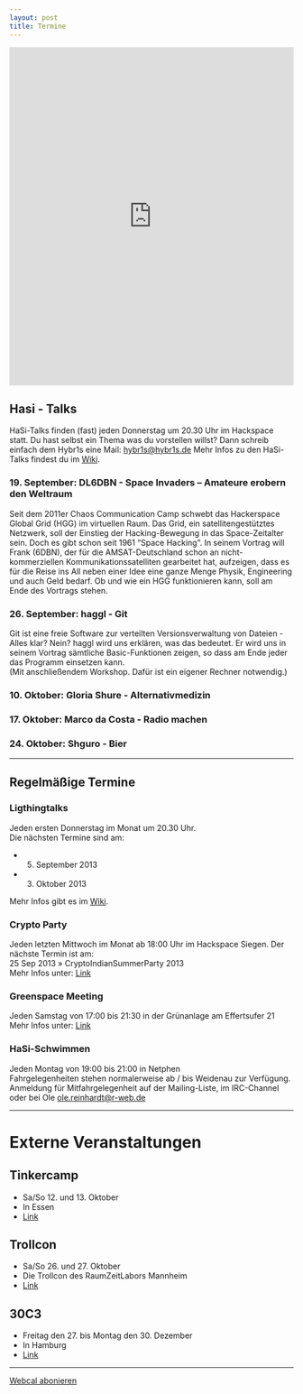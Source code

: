 ```yaml
---
layout: post
title: Termine
---
```

<html>
<iframe src="https://www.google.com/calendar/embed?src=bhj0m4hpsiqa8gpfdo8vb76p7k%40group.calendar.google.com&ctz=Europe/Berlin" style="border: 0" width="100%" height="600" frameborder="0" scrolling="no"></iframe>
</html>

## Hasi - Talks
HaSi-Talks finden (fast) jeden Donnerstag um 20.30 Uhr im Hackspace statt.
Du hast selbst ein Thema was du vorstellen willst? Dann schreib einfach dem Hybr1s eine Mail: [hybr1s@hybr1s.de](mailto:hybr1s@hybr1s.de)
Mehr Infos zu den HaSi-Talks findest du im [Wiki](http://hasi.it/wiki/Kategorie:Vortrag). 


### 19. September: DL6DBN - Space Invaders – Amateure erobern den Weltraum

Seit dem 2011er Chaos  Communication Camp schwebt das Hackerspace Global Grid (HGG) im virtuellen Raum. Das Grid, ein satellitengestütztes Netzwerk, soll der Einstieg der Hacking-Bewegung in das Space-Zeitalter sein. Doch es gibt schon seit 1961 “Space Hacking”. In seinem Vortrag will Frank (6DBN), der für die AMSAT-Deutschland schon an nicht-kommerziellen Kommunikationssatelliten gearbeitet hat, aufzeigen, dass es für die Reise ins All neben einer Idee eine ganze Menge Physik, Engineering und auch Geld bedarf. Ob und wie ein HGG funktionieren kann, soll am Ende des Vortrags stehen.

### 26. September: haggl - Git

Git ist eine freie Software zur verteilten Versionsverwaltung von Dateien - Alles klar? Nein? haggl wird uns erklären, was das bedeutet. Er wird uns in seinem Vortrag sämtliche Basic-Funktionen zeigen, so dass am Ende jeder das Programm einsetzen kann. <br />
(Mit anschließendem Workshop. Dafür ist ein eigener Rechner notwendig.)

### 10. Oktober: Gloria Shure - Alternativmedizin

### 17. Oktober: Marco da Costa - Radio machen

### 24. Oktober: Shguro - Bier 

<hr>

## Regelmäßige Termine

### Ligthingtalks

Jeden ersten Donnerstag im Monat um 20.30 Uhr. <br>
Die nächsten Termine sind am: <br>
- 5. September 2013
- 3. Oktober 2013

Mehr Infos gibt es im [Wiki](http://hasi.it/wiki/LightningTalks).


### Crypto Party

Jeden letzten Mittwoch im Monat ab 18:00 Uhr im Hackspace Siegen. 
Der nächste Termin ist am: <br />
25 Sep 2013 » CryptoIndianSummerParty 2013 <br>
Mehr Infos unter: [Link](http://chaostreff-siegen.de/veranstaltungen/cryptoparty/)


### Greenspace Meeting

Jeden Samstag von 17:00 bis 21:30  in der Grünanlage am Effertsufer 21 <br />
Mehr Infos unter: [Link](http://transition-siegen.de/blog/2013/04/16/regelmasige-treffen/)


### HaSi-Schwimmen

Jeden Montag von 19:00 bis 21:00 in Netphen  <br>
Fahrgelegenheiten stehen normalerweise ab / bis Weidenau zur Verfügung.  Anmeldung für Mitfahrgelegenheit auf der Mailing-Liste, im IRC-Channel oder bei Ole [ole.reinhardt@r-web.de](mailto:ole.reinhardt@r-web.de) 

<hr>

# Externe Veranstaltungen


## Tinkercamp

- Sa/So 12. und 13. Oktober
- In Essen
- [Link](http://www.tinkercamp.de/)



## Trollcon
- Sa/So 26. und 27. Oktober
- Die Trollcon des RaumZeitLabors Mannheim
- [Link](https://wiki.raumzeitlabor.de/wiki/Trollcon/2013)



## 30C3
- Freitag den 27. bis Montag den 30. Dezember
- In Hamburg
- [Link](http://events.ccc.de/category/30c3/)

<hr>

[Webcal abonieren](webcal://p06-calendarws.icloud.com/ca/subscribe/1/UBv-TIGJfFoHvGX1Y3IAW_b_RH1l2kaXsN7A1WWNeRCCJBhheEGTp0MqKpds2EJzUaEwhJoFM9iieG9_M3ygAD2RXJWFgSv4Yr6PYPzVUgA )